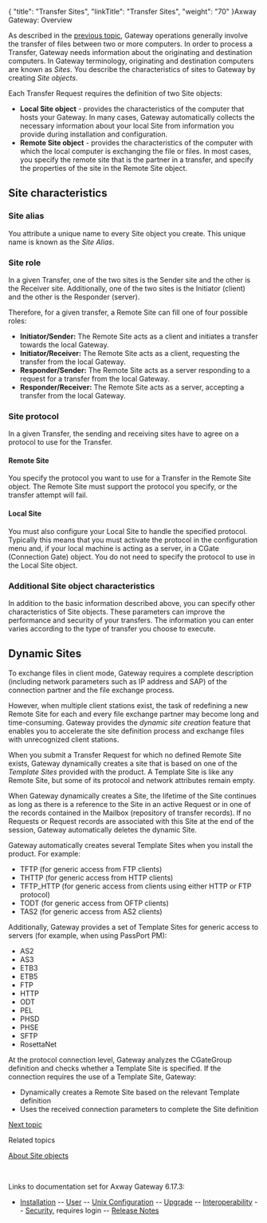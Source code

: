 {
    "title": "Transfer Sites",
    "linkTitle": "Transfer Sites",
    "weight": "70"
}<span class="mc-variable axway_variables.Component_Long_Name variable">Axway Gateway</span>: Overview

As described in the [previous topic](../ov_file_transfers), Gateway operations generally involve the transfer of files between two or more computers. In order to process a Transfer, Gateway needs information about the originating and destination computers. In Gateway terminology, originating and destination computers are known as <span style="font-style: italic;">Sites</span>. You describe the characteristics of sites to Gateway by creating <span style="font-style: italic;">Site objects</span>.

Each Transfer Request requires the definition of two Site objects:

-   <span style="font-weight: bold;">Local Site object</span> - provides the characteristics of the computer that hosts your Gateway. In many cases, Gateway automatically collects the necessary information about your local Site from information you provide during installation and configuration.
-   <span style="font-weight: bold;">Remote Site object</span> - provides the characteristics of the computer with which the local computer is exchanging the file or files. In most cases, you specify the remote site that is the partner in a transfer, and specify the properties of the site in the Remote Site object.

## Site characteristics

### Site alias

You attribute a unique name to every Site object you create. This unique name is known as the <span style="font-style: italic;">Site Alias</span>.

### Site role

In a given Transfer, one of the two sites is the Sender site and the other is the Receiver site. Additionally, one of the two sites is the Initiator (client) and the other is the Responder (server).

Therefore, for a given transfer, a Remote Site can fill one of four possible roles:

-   <span style="font-weight: bold;">Initiator/Sender:</span> The Remote Site acts as a client and initiates a transfer towards the local Gateway.
-   <span style="font-weight: bold;">Initiator/Receiver:</span> The Remote Site acts as a client, requesting the transfer from the local Gateway.
-   <span style="font-weight: bold;">Responder/Sender:</span> The Remote Site acts as a server responding to a request for a transfer from the local Gateway.
-   <span style="font-weight: bold;">Responder/Receiver:</span> The Remote Site acts as a server, accepting a transfer from the local Gateway.

### Site protocol

In a given Transfer, the sending and receiving sites have to agree on a protocol to use for the Transfer.

#### Remote Site

You specify the protocol you want to use for a Transfer in the Remote Site object. The Remote Site must support the protocol you specify, or the transfer attempt will fail.

#### Local Site

You must also configure your Local Site to handle the specified protocol. Typically this means that you must activate the protocol in the configuration menu and, if your local machine is acting as a server, in a CGate (Connection Gate) object. You do not need to specify the protocol to use in the Local Site object.

### Additional Site object characteristics

In addition to the basic information described above, you can specify other characteristics of Site objects. These parameters can improve the performance and security of your transfers. The information you can enter varies according to the type of transfer you choose to execute.

## Dynamic Sites

To exchange files in client mode, Gateway requires a complete description (including network parameters such as IP address and SAP) of the connection partner and the file exchange process.

However, when multiple client stations exist, the task of redefining a new Remote Site for each and every file exchange partner may become long and time-consuming. Gateway provides the <span style="font-style: italic;">dynamic site creation</span> feature that enables you to accelerate the site definition process and exchange files with unrecognized client stations.

When you submit a Transfer Request for which no defined Remote Site exists, Gateway dynamically creates a site that is based on one of the <span style="font-style: italic;">Template Sites</span> provided with the product. A Template Site is like any Remote Site, but some of its protocol and network attributes remain empty.

When Gateway dynamically creates a Site, the lifetime of the Site continues as long as there is a reference to the Site in an active Request or in one of the records contained in the Mailbox (repository of transfer records). If no Requests or Request records are associated with this Site at the end of the session, Gateway automatically deletes the dynamic Site.

Gateway automatically creates several Template Sites when you install the product. For example:

-   TFTP (for generic access from FTP clients)
-   THTTP (for generic access from HTTP clients)
-   TFTP\_HTTP (for generic access from clients using either HTTP or FTP protocol)
-   TODT (for generic access from OFTP clients)
-   TAS2 (for generic access from AS2 clients)

Additionally, Gateway provides a set of Template Sites for generic access to servers (for example, when using PassPort PM):

-   AS2
-   AS3
-   ETB3
-   ETB5
-   FTP
-   HTTP
-   ODT
-   PEL
-   PHSD
-   PHSE
-   SFTP
-   RosettaNet

At the protocol connection level, Gateway analyzes the CGateGroup definition and checks whether a Template Site is specified. If the connection requires the use of a Template Site, Gateway:

-   Dynamically creates a Remote Site based on the relevant Template definition
-   Uses the received connection parameters to complete the Site definition

[Next topic](../ov_applications)

Related topics

[About Site objects](../../managing_partners_start_here/sites_start_here)

 

Links to documentation set for Axway Gateway <span class="mc-variable axway_variables.Release_Number variable">6.17.3</span>:

-   [Installation](#) -- [User](#) -- [Unix Configuration](#) -- [Upgrade](#) -- [Interoperability](#) -- [Security](#), requires login -- [Release Notes](#)

